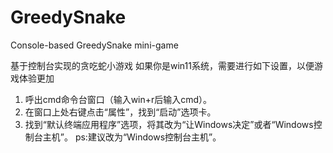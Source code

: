 # GreedySnake
Console-based GreedySnake mini-game

基于控制台实现的贪吃蛇小游戏
如果你是win11系统，需要进行如下设置，以便游戏体验更加
1. 呼出cmd命令台窗口（输入win+r后输入cmd）。
2. 在窗口上处右键点击“属性”，找到“启动”选项卡。
3. 找到“默认终端应用程序”选项，将其改为“让Windows决定”或者“Windows控制台主机”。
ps:建议改为“Windows控制台主机”。
